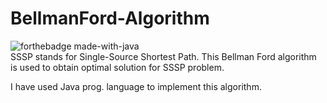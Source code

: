 # BellmanFord-Algorithm
![forthebadge made-with-java](https://forthebadge.com/images/badges/made-with-java.svg) \
SSSP stands for Single-Source Shortest Path. This Bellman Ford algorithm is used to obtain optimal solution for SSSP problem.

I have used Java prog. language to implement this algorithm.
